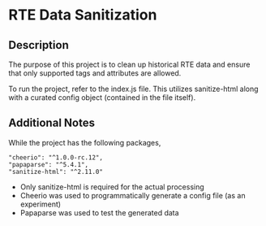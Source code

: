 # RTE Data Sanitization

## Description

The purpose of this project is to clean up historical RTE data and ensure that only supported tags and attributes are allowed.

To run the project, refer to the index.js file. This utilizes sanitize-html along with a curated config object (contained in the file itself).

## Additional Notes

While the project has the following packages,

    "cheerio": "^1.0.0-rc.12",
    "papaparse": "^5.4.1",
    "sanitize-html": "^2.11.0"

- Only sanitize-html is required for the actual processing
- Cheerio was used to programmatically generate a config file (as an experiment)
- Papaparse was used to test the generated data
